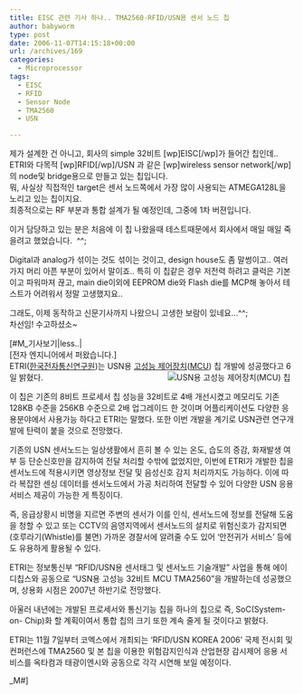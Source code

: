 ```yaml
---
title: EISC 관련 기사 하나.. TMA2560-RFID/USN용 센서 노드 칩
author: babyworm
type: post
date: 2006-11-07T14:15:18+00:00
url: /archives/169
categories:
  - Microprocessor
tags:
  - EISC
  - RFID
  - Sensor Node
  - TMA2560
  - USN

---
```

제가 설계한 건 아니고, 회사의 simple 32비트 [wp]EISC[/wp]가 들어간 칩인데.. ETRI와 다목적 [wp]RFID[/wp]/USN 과 같은 [wp]wireless sensor network[/wp]의 node및 bridge용으로 만들고 있는 칩입니다. &nbsp;  
뭐, 사실상 직접적인 target은 센서 노드쪽에서 가장 많이 사용되는 ATMEGA128L을 노리고 있는 칩이지요.  
최종적으로는 RF 부분과 통합 설계가 될 예정인데, 그중에 1차 버젼입니다. 

이거 담당하고 있는 분은 처음에 이 칩 나왔을때 테스트때문에서 회사에서 매일 매일 죽을려고 했었습니다.&nbsp; ^^;

Digital과 analog가 섞이는 것도 섞이는 것이고, design house도 좀 말썽이고.. 여러가지 머리 아픈 부분이 있어서 말이죠.. 특히 이 칩같은 경우 저전력 하려고 클럭은 기본이고 파워마져 끊고, main die이외에 EEPROM die와 Flash die를 MCP해 놓아서 테스트가 어려워서 정말 고생했지요..

그래도, 이제 동작하고 신문기사까지 나왔으니 고생한 보람이 있네요&#8230;^^;  
차선임! 수고하셨소~ 

[#M_기사보기|less..|  
[전자 엔지니어에서 퍼왔습니다.]  
ETRI(<a href="http://www.eetkorea.com/search/keyword.php?keywords=%C7%D1%B1%B9%C0%FC%C0%DA%C5%EB%BD%C5%BF%AC%B1%B8%BF%F8&ACTION_TYPE=SEARCH&operation=PHRASE&search_mod=advanced&section=ALL&encode=1&sub_form=quickform" target="_blank">한국전자통신연구원</a>)는 USN용 <a href="http://www.eetkorea.com/search/keyword.php?keywords=%B0%ED%BC%BA%B4%C9+%C1%A6%BE%EE%C0%E5%C4%A1&ACTION_TYPE=SEARCH&operation=PHRASE&search_mod=advanced&section=ALL&encode=1&sub_form=quickform" target="_blank">고성능 제어장치</a>(<a href="http://www.eetkorea.com/search/keyword.php?keywords=MCU&ACTION_TYPE=SEARCH&operation=PHRASE&search_mod=advanced&section=ALL&encode=1&sub_form=quickform" target="_blank">MCU</a>) 칩 개발에 성공했다고 6일 밝혔다.<img decoding="async" alt="USN용 고성능 제어장치(MCU) 칩" hspace="7" src="https://i0.wp.com/www.eetkorea.com/ARTICLES/2006NOV/2/EEKOL_2006NOV07_STECH_NP_23.JPG?w=625" align="right" data-recalc-dims="1" /> 

이 칩은 기존의 8비트 프로세서 칩 성능을 32비트로 4배 개선시켰고 메모리도 기존 128KB 수준을 256KB 수준으로 2배 업그레이드 한 것이며 어플리케이션도 다양한 응용분야에서 사용가능 하다고 ETRI는 말했다. 또한 이번 개발을 계기로 USN관련 연구개발에 탄력이 붙을 것으로 전망했다. 

기존의 USN 센서노드는 일상생활에서 흔히 볼 수 있는 온도, 습도의 증감, 화재발생 여부 등 단순신호만을 감지하여 전달 처리할 수밖에 없었지만, 이번에 ETRI가 개발한 칩을 센서노드에 적용시키면 영상정보 전달 및 음성신호 감지 처리까지도 가능하다. 이에 따라 복잡한 센싱 데이터를 센서노드에서 가공 처리하여 전달할 수 있어 다양한 USN 응용서비스 제공이 가능한 게 특징이다. 

즉, 응급상황시 비명을 지르면 주변의 센서가 이를 인식, 센서노드에 정보를 전달해 도움을 청할 수 있고 또는 CCTV의 음영지역에서 센서노드의 설치로 위험신호가 감지되면(호루라기(Whistle)를 불면) 가까운 경찰서에 알려줄 수도 있어 ‘안전귀가 서비스’ 등에도 유용하게 활용될 수 있다. 

ETRI는 정보통신부 “RFID/USN용 센서태그 및 센서노드 기술개발” 사업을 통해 에이디칩스와 공동으로 “USN용 고성능 32비트 MCU TMA2560”을 개발하는데 성공했으며, 상용화 시점은 2007년 하반기로 전망했다. 

아울러 내년에는 개발된 프로세서와 통신기능 칩을 하나의 칩으로 즉, SoC(System-on- Chip)화 할 계획이여서 통합 칩의 크기 또한 계속 줄게 될 것이다고 밝혔다. 

ETRI는 11월 7일부터 코엑스에서 개최되는 ‘RFID/USN KOREA 2006’ 국제 전시회 및 컨퍼런스에 TMA2560 및 본 칩을 이용한 위험감지인식과 산업현장 감시제어 응용 서비스를 옥타컴과 태광이엔시와 공동으로 각각 시연해 보일 예정이다. 

_M#]